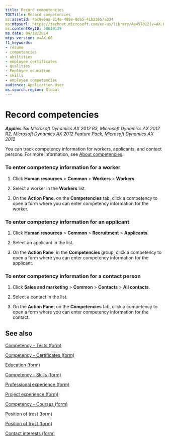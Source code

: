 ```yaml
---
title: Record competencies
TOCTitle: Record competencies
ms:assetid: 4ac9e6aa-214e-488e-8da5-41b23657a334
ms:mtpsurl: https://technet.microsoft.com/en-us/library/Aa497012(v=AX.60)
ms:contentKeyID: 50619129
ms.date: 04/18/2014
mtps_version: v=AX.60
f1_keywords:
- resume
- competencies
- abiltities
- employee certificates
- qualities
- Employee education
- skills
- employee competencies
audience: Application User
ms.search.region: Global
---
```


# Record competencies 


_**Applies To:** Microsoft Dynamics AX 2012 R3, Microsoft Dynamics AX 2012 R2, Microsoft Dynamics AX 2012 Feature Pack, Microsoft Dynamics AX 2012_

You can track competency information for workers, applicants, and contact persons. For more information, see [About competencies](about-competencies.md).

### To enter competency information for a worker

1.  Click **Human resources** \> **Common** \> **Workers** \> **Workers**.

2.  Select a worker in the **Workers** list.

3.  On the **Action Pane**, on the **Competencies** tab, click a competency to open a form where you can enter competency information for the worker.

### To enter competency information for an applicant

1.  Click **Human resources** \> **Common** \> **Recruitment** \> **Applicants**.

2.  Select an applicant in the list.

3.  On the **Action Pane**, in the **Competencies** group, click a competency to open a form where you can enter competency information for the applicant.

### To enter competency information for a contact person

1.  Click **Sales and marketing** \> **Common** \> **Contacts** \> **All contacts**.

2.  Select a contact in the list.

3.  On the **Action Pane**, on the **Competencies** tab, click a competency to open a form where you can enter competency information for the contact.

## See also

[Competency - Tests (form)](https://technet.microsoft.com/en-us/library/jj729770\(v=ax.60\))

[Competency - Certificates (form)](https://technet.microsoft.com/en-us/library/aa552531\(v=ax.60\))

[Education (form)](https://technet.microsoft.com/en-us/library/aa616828\(v=ax.60\))

[Competency - Skills (form)](https://technet.microsoft.com/en-us/library/aa616428\(v=ax.60\))

[Professional experience (form)](https://technet.microsoft.com/en-us/library/aa550286\(v=ax.60\))

[Project experience (form)](https://technet.microsoft.com/en-us/library/aa575899\(v=ax.60\))

[Competency - Courses (form)](https://technet.microsoft.com/en-us/library/aa586737\(v=ax.60\))

[Position of trust (form)](https://technet.microsoft.com/en-us/library/aa591442\(v=ax.60\))

[Position of trust (form)](https://technet.microsoft.com/en-us/library/aa591442\(v=ax.60\))

[Contact interests (form)](https://technet.microsoft.com/en-us/library/aa554489\(v=ax.60\))

  


